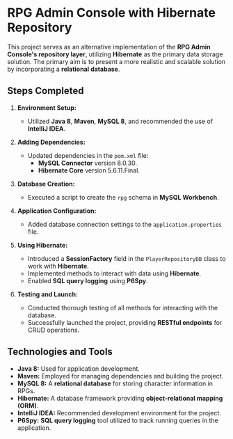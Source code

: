 # RPG Admin Console with Hibernate Repository

This project serves as an alternative implementation of the **RPG Admin Console's repository layer**, utilizing **Hibernate** as the primary data storage solution. The primary aim is to present a more realistic and scalable solution by incorporating a **relational database**.

## Steps Completed

1. **Environment Setup:**
   - Utilized **Java 8**, **Maven**, **MySQL 8**, and recommended the use of **IntelliJ IDEA**.

2. **Adding Dependencies:**
   - Updated dependencies in the `pom.xml` file:
     - **MySQL Connector** version 8.0.30.
     - **Hibernate Core** version 5.6.11.Final.

3. **Database Creation:**
   - Executed a script to create the `rpg` schema in **MySQL Workbench**.

4. **Application Configuration:**
   - Added database connection settings to the `application.properties` file.

5. **Using Hibernate:**
   - Introduced a **SessionFactory** field in the `PlayerRepositoryDB` class to work with **Hibernate**.
   - Implemented methods to interact with data using **Hibernate**.
   - Enabled **SQL query logging** using **P6Spy**.

6. **Testing and Launch:**
   - Conducted thorough testing of all methods for interacting with the database.
   - Successfully launched the project, providing **RESTful endpoints** for CRUD operations.

## Technologies and Tools

- **Java 8:** Used for application development.
- **Maven:** Employed for managing dependencies and building the project.
- **MySQL 8:** A **relational database** for storing character information in RPGs.
- **Hibernate:** A database framework providing **object-relational mapping (ORM)**.
- **IntelliJ IDEA:** Recommended development environment for the project.
- **P6Spy:** **SQL query logging** tool utilized to track running queries in the application.

